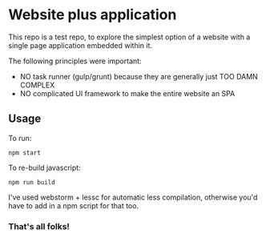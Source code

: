 # Website plus application

This repo is a test repo, to explore the simplest option of a website with a single page application embedded within it.

The following principles were important:
- NO task runner (gulp/grunt) because they are generally just TOO DAMN COMPLEX
- NO complicated UI framework to make the entire website an SPA

## Usage

To run:

```
npm start
```

To re-build javascript:

```
npm run build
```

I've used webstorm + lessc for automatic less compilation, otherwise you'd have to add in a npm script for that too.

### That's all folks!